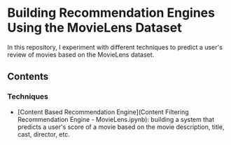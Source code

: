# Building Recommendation Engines Using the MovieLens Dataset
In this repository, I experiment with different techniques to predict a user's review of movies based on the MovieLens dataset.

## Contents

### Techniques
* [Content Based Recommendation Engine](Content Filtering Recommendation Engine - MovieLens.ipynb): building a system that predicts a user's score of a movie based on the movie description, title, cast, director, etc.
